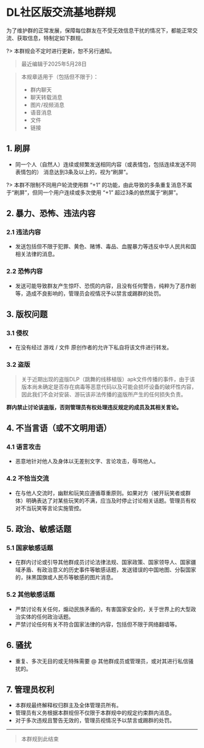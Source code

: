 # DL社区版交流基地群规

为了维护群的正常发展，保障每位群友在不受无效信息干扰的情况下，都能正常交流、获取信息，特制定如下群规。

?> 本群规会不定时进行更新，恕不另行通知。

> 最近编辑于2025年5月28日

> 本规章适用于（包括但不限于）：
> - 群内聊天
> - 聊天转载消息
> - 图片/视频消息
> - 语音消息
> - 文件
> - 链接

## 1. 刷屏
- 同一个人（自然人）连续或频繁发送相同内容（或表情包，包括连续发送不同表情包的） 消息达到3条及以上的，视为“刷屏”。

?> 本群不限制不同用户轮流使用群 “+1” 的功能，由此导致的多条重复消息不属于“刷屏”，但同一个用户连续或多次使用 “+1” 超过3条的依然属于“刷屏”。

## 2. 暴力、恐怖、违法内容
### 2.1 违法内容
- 发送包括但不限于犯罪、黄色、赌博、毒品、血腥暴力等违反中华人民共和国相关法律的消息。

### 2.2 恐怖内容
- 发送可能导致群友产生惊吓、恐慌的内容，且没有任何警告，纯粹为了恶作剧等，造成不良影响的，管理员会视情况予以禁言或踢群的处罚。

## 3. 版权问题
### 3.1 侵权
- 在没有经过 游戏 / 文件 原创作者的允许下私自将该文件进行转发。

### 3.2 盗版
> 关于近期出现的盗版DLP（跳舞的线移植版）apk文件传播的事件，由于该版本尚未确定是否存在病毒等恶意代码以及可能会损坏设备的破坏性内容，因此我们不会对安装、游玩该非法传播的盗版所产生的任何损失负责。

**群内禁止讨论该盗版，否则管理员有权处理违反规定的成员及其相关言论。**

## 4. 不当言语（或不文明用语）
### 4.1 语言攻击
- 恶意地针对他人及身体以无差别文字、言论攻击，辱骂他人。

### 4.2 不恰当交流 
- 在与他人交流时，幽默和玩笑应遵循尊重原则。如果对方（被开玩笑者或群体）明确表达了对某些玩笑的不满，应当及时停止讨论相关话题。管理员有权对不当玩笑等言论实施管控。

## 5. 政治、敏感话题
### 5.1 国家敏感话题
- 在群内讨论或引导其他群成员讨论法律法规、国家政策、国家领导人、国家疆域矛盾、有政治意义的历史事件等敏感话题，发送错误的中国地图、分裂国家的，抹黑国旗或人民币等敏感的图片消息。

### 5.2 其他敏感话题
- 严禁讨论有关任何，煽动民族矛盾的，有害国家安全的，关于世界上的大型政治实体的任何政治话题。
- 严禁讨论任何有关不符合国家法律的内容，包括但不限于网络翻墙等。

## 6. 骚扰
- 重复、多次无目的或无特殊需要 @ 其他群成员或管理员，或对其进行私信骚扰的。

## 7. 管理员权利

- 本群规最终解释权归群主及全体管理员所有。
- 管理员有义务根据本群规但不仅限于本群规中的规定约束群内消息。
- 对于多次违规且警告无效的，管理员视情况予以禁言或踢群的处罚。

--------

> 本群规到此结束
